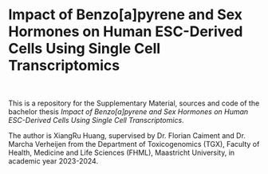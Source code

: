 # Impact of Benzo[a]pyrene and Sex Hormones on Human ESC-Derived Cells Using Single Cell Transcriptomics


<br> 

This is a repository for the Supplementary Material, sources and code of the bachelor thesis *Impact of Benzo[a]pyrene and Sex Hormones on Human ESC-Derived Cells Using Single Cell Transcriptomics*. 

The author is XiangRu Huang, supervised by Dr. Florian Caiment and Dr. Marcha Verheijen from the Department of Toxicogenomics (TGX), Faculty of Health, Medicine and Life Sciences (FHML), Maastricht University, in academic year 2023-2024.

<br> 


